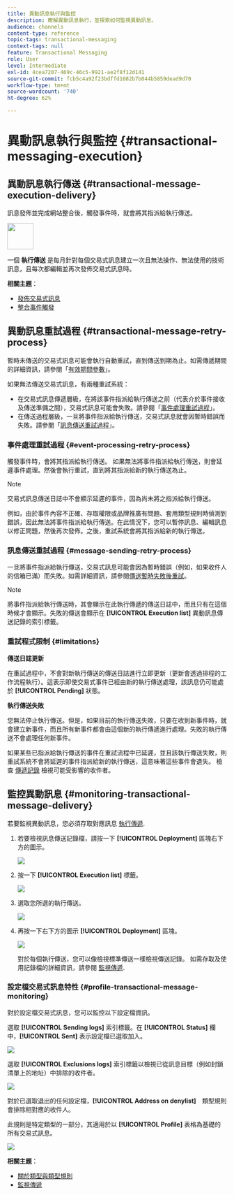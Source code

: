 ```yaml
---
title: 異動訊息執行與監控
description: 瞭解異動訊息執行，並探索如何監視異動訊息。
audience: channels
content-type: reference
topic-tags: transactional-messaging
context-tags: null
feature: Transactional Messaging
role: User
level: Intermediate
exl-id: 4cea7207-469c-46c5-9921-ae2f8f12d141
source-git-commit: fcb5c4a92f23bdffd1082b7b044b5859dead9d70
workflow-type: tm+mt
source-wordcount: '740'
ht-degree: 62%

---
```


# 異動訊息執行與監控 {#transactional-messaging-execution}

## 異動訊息執行傳送 {#transactional-message-execution-delivery}

訊息發佈並完成網站整合後，觸發事件時，就會將其指派給執行傳送。

<img src="assets/do-not-localize/icon_concepts.svg" width="60px">

一個 **執行傳送** 是每月針對每個交易式訊息建立一次且無法操作、無法使用的技術訊息，且每次都編輯並再次發佈交易式訊息時。

**相關主題**：
* [發佈交易式訊息](../../channels/using/publishing-transactional-message.md#publishing-a-transactional-message)
* [整合事件觸發](../../channels/using/getting-started-with-transactional-msg.md#integrate-event-trigger)

## 異動訊息重試過程 {#transactional-message-retry-process}

暫時未傳送的交易式訊息可能會執行自動重試，直到傳送到期為止。如需傳遞期間的詳細資訊，請參閱「[有效期間參數](../../administration/using/configuring-email-channel.md#validity-period-parameters)」。

如果無法傳送交易式訊息，有兩種重試系統：

* 在交易式訊息傳遞層級，在將該事件指派給執行傳送之前（代表介於事件接收及傳送準備之間），交易式訊息可能會失敗。請參閱「[事件處理重試過程](#event-processing-retry-process)」。
* 在傳送過程層級，一旦將事件指派給執行傳送，交易式訊息就會因暫時錯誤而失敗。請參閱「[訊息傳送重試過程](#message-sending-retry-process)」。

### 事件處理重試過程 {#event-processing-retry-process}

觸發事件時，會將其指派給執行傳送。 如果無法將事件指派給執行傳送，則會延遲事件處理。然後會執行重試，直到將其指派給新的執行傳送為止。

>[!NOTE]
>
>交易式訊息傳送日誌中不會顯示延遲的事件，因為尚未將之指派給執行傳送。

例如，由於事件內容不正確、存取權限或品牌推廣有問題、套用類型規則時偵測到錯誤，因此無法將事件指派給執行傳送。在此情況下，您可以暫停訊息、編輯訊息以修正問題，然後再次發佈。之後，重試系統會將其指派給新的執行傳送。

### 訊息傳送重試過程 {#message-sending-retry-process}

一旦將事件指派給執行傳送，交易式訊息可能會因為暫時錯誤（例如，如果收件人的信箱已滿）而失敗。如需詳細資訊，請參閱[傳送暫時失敗後重試](../../sending/using/understanding-delivery-failures.md#retries-after-a-delivery-temporary-failure)。

>[!NOTE]
>
>將事件指派給執行傳送時，其會顯示在此執行傳遞的傳送日誌中，而且只有在這個時候才會顯示。失敗的傳送會顯示在 **[!UICONTROL Execution list]** 異動訊息傳送記錄的索引標籤。

### 重試程式限制 {#limitations}

**傳送日誌更新**

在重試過程中，不會對新執行傳送的傳送日誌進行立即更新（更新會透過排程的工作流程執行）。這表示即使交易式事件已經由新的執行傳送處理，該訊息仍可能處於 **[!UICONTROL Pending]** 狀態。

**執行傳送失敗**

您無法停止執行傳送。但是，如果目前的執行傳送失敗，只要在收到新事件時，就會建立新事件，而且所有新事件都會由這個新的執行傳遞進行處理。失敗的執行傳送不會處理任何新事件。

如果某些已指派給執行傳送的事件在重試流程中已延遲，並且該執行傳送失敗，則重試系統不會將延遲的事件指派給新的執行傳送，這意味著這些事件會遺失。 檢查 [傳遞記錄](#monitoring-transactional-message-delivery) 檢視可能受影響的收件者。

## 監控異動訊息 {#monitoring-transactional-message-delivery}

若要監視異動訊息，您必須存取對應訊息 [執行傳遞](#transactional-message-execution-delivery).

1. 若要檢視訊息傳送記錄檔，請按一下 **[!UICONTROL Deployment]** 區塊右下方的圖示。

   ![](assets/message-center_access_logs.png)

1. 按一下 **[!UICONTROL Execution list]** 標籤。

   ![](assets/message-center_execution_tab.png)

1. 選取您所選的執行傳送。

   ![](assets/message-center_execution_delivery.png)

1. 再按一下右下方的圖示 **[!UICONTROL Deployment]** 區塊。

   ![](assets/message-center_execution_access_logs.png)

   對於每個執行傳送，您可以像檢視標準傳送一樣檢視傳送記錄。 如需存取及使用記錄檔的詳細資訊，請參閱 [監視傳遞](../../sending/using/monitoring-a-delivery.md).

### 設定檔交易式訊息特性 {#profile-transactional-message-monitoring}

對於設定檔交易式訊息，您可以監控以下設定檔資訊。

選取 **[!UICONTROL Sending logs]** 索引標籤。在 **[!UICONTROL Status]** 欄中，**[!UICONTROL Sent]** 表示設定檔已選取加入。

![](assets/message-center_marketing_sending_logs.png)

選取 **[!UICONTROL Exclusions logs]** 索引標籤以檢視已從訊息目標（例如封鎖清單上的地址）中排除的收件者。

![](assets/message-center_marketing_exclusion_logs.png)

對於已選取退出的任何設定檔，**[!UICONTROL Address on denylist]**　類型規則會排除相對應的收件人。

此規則是特定類型的一部分，其適用於以 **[!UICONTROL Profile]** 表格為基礎的所有交易式訊息。

![](assets/message-center_marketing_typology.png)

**相關主題**：

* [關於類型與類型規則](../../sending/using/about-typology-rules.md)
* [監視傳遞](../../sending/using/monitoring-a-delivery.md)
